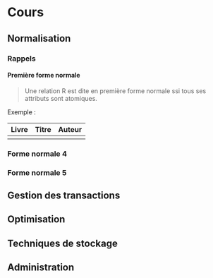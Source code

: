 # Cours

## Normalisation

### Rappels

#### Première forme normale

> Une relation R est dite en première forme normale ssi tous ses attributs sont atomiques.

Exemple :

| Livre | Titre | Auteur |
|-------|-------|--------|
|       |

### Forme normale 4

### Forme normale 5

## Gestion des transactions

## Optimisation

## Techniques de stockage

## Administration
<!--stackedit_data:
eyJoaXN0b3J5IjpbMjgwNDE5MDQ5XX0=
-->